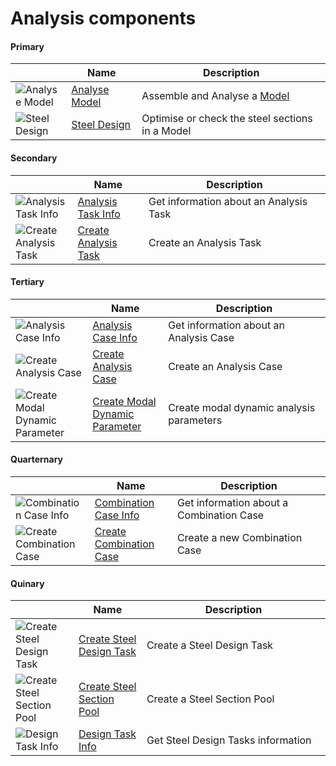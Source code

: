 # Analysis components 
<!--- This file has been auto-generated, do not change it manually! Edit the generator here: https://github.com/arup-group/GSA-Grasshopper/tree/main/DocsGeneration --->

#### Primary

|<img width="20"/>   |<img width="200"/> Name |<img width="1000"/> Description |
| ----------- | ----------- | ----------- |
|![Analyse Model](./images/AnalyseModel.png) |[Analyse Model](gsagh-analyse-model-component.md) |Assemble and Analyse a [Model](gsagh-model-parameter.md)  |
|![Steel Design](./images/SteelDesign.png) |[Steel Design](gsagh-steel-design-component.md) |Optimise or check the steel sections in a Model |

#### Secondary

|<img width="20"/>   |<img width="200"/> Name |<img width="1000"/> Description |
| ----------- | ----------- | ----------- |
|![Analysis Task Info](./images/AnalysisTaskInfo.png) |[Analysis Task Info](gsagh-analysis-task-info-component.md) |Get information about an Analysis Task |
|![Create Analysis Task](./images/CreateAnalysisTask.png) |[Create Analysis Task](gsagh-create-analysis-task-component.md) |Create an Analysis Task |

#### Tertiary

|<img width="20"/>   |<img width="200"/> Name |<img width="1000"/> Description |
| ----------- | ----------- | ----------- |
|![Analysis Case Info](./images/AnalysisCaseInfo.png) |[Analysis Case Info](gsagh-analysis-case-info-component.md) |Get information about an Analysis Case |
|![Create Analysis Case](./images/CreateAnalysisCase.png) |[Create Analysis Case](gsagh-create-analysis-case-component.md) |Create an Analysis Case |
|![Create Modal Dynamic Parameter](./images/CreateModalDynamicParameter.png) |[Create Modal Dynamic Parameter](gsagh-create-modal-dynamic-parameter-component.md) |Create modal dynamic analysis parameters |

#### Quarternary

|<img width="20"/>   |<img width="200"/> Name |<img width="1000"/> Description |
| ----------- | ----------- | ----------- |
|![Combination Case Info](./images/CombinationCaseInfo.png) |[Combination Case Info](gsagh-combination-case-info-component.md) |Get information about a Combination Case |
|![Create Combination Case](./images/CreateCombinationCase.png) |[Create Combination Case](gsagh-create-combination-case-component.md) |Create a new Combination Case |

#### Quinary

|<img width="20"/>   |<img width="200"/> Name |<img width="1000"/> Description |
| ----------- | ----------- | ----------- |
|![Create Steel Design Task](./images/CreateSteelDesignTask.png) |[Create Steel Design Task](gsagh-create-steel-design-task-component.md) |Create a Steel Design Task |
|![Create Steel Section Pool](./images/CreateSteelSectionPool.png) |[Create Steel Section Pool](gsagh-create-steel-section-pool-component.md) |Create a Steel Section Pool |
|![Design Task Info](./images/DesignTaskInfo.png) |[Design Task Info](gsagh-design-task-info-component.md) |Get Steel Design Tasks information |


